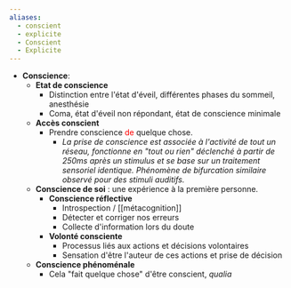 ```yaml
---
aliases:
  - conscient
  - explicite
  - Conscient
  - Explicite
---
```

- **Conscience**:
	- **Etat de conscience**
		- Distinction entre l'état d'éveil, différentes phases du sommeil, anesthésie
		- Coma, état d'éveil non répondant, état de conscience minimale
	- **Accès conscient**
		- Prendre conscience <font color='red'>de</font> quelque chose. 
			- *La prise de conscience est associée à l'activité de tout un réseau, fonctionne en "tout ou rien" déclenché à partir de 250ms après un stimulus et se base sur un traitement sensoriel identique. Phénomène de bifurcation similaire observé pour des stimuli auditifs.*
	- **Conscience de soi** : une expérience à la première personne. 
		- **Conscience réflective** 
			- Introspection / [[métacognition]] 
			- Détecter et corriger nos erreurs
			- Collecte d'information lors du doute
		- **Volonté consciente** 
			- Processus liés aux actions et décisions volontaires 
			- Sensation d'être l'auteur de ces actions et prise de décision
	- **Conscience phénoménale**
		- Cela "fait quelque chose" d'être conscient, *qualia*